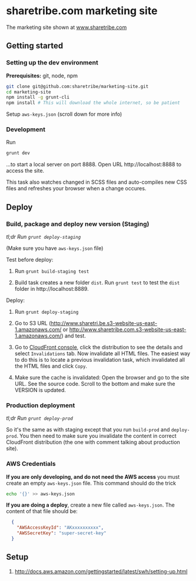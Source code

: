 # sharetribe.com marketing site

The marketing site shown at www.sharetribe.com

## Getting started

### Setting up the dev environment

**Prerequisites:** git, node, npm

```bash
git clone git@github.com:sharetribe/marketing-site.git
cd marketing-site
npm install -g grunt-cli
npm install # This will download the whole internet, so be patient
```

Setup `aws-keys.json` (scroll down for more info)

### Development

Run

```bash
grunt dev
```

...to start a local server on port 8888. Open URL http://localhost:8888 to access the site.

This task also watches changed in SCSS files and auto-compiles new CSS files and refreshes your browser when a change occures.

## Deploy

### Build, package and deploy new version (Staging)

_tl;dr Run `grunt deploy-staging`_

(Make sure you have `aws-keys.json` file)

Test before deploy:

1. Run `grunt build-staging test`

1. Build task creates a new folder `dist`. Run `grunt test` to test the `dist` folder in http://localhost:8889.

Deploy:

1. Run `grunt deploy-staging`

1. Go to S3 URL (http://www.sharetri.be.s3-website-us-east-1.amazonaws.com/ or http://www.sharetribe.com.s3-website-us-east-1.amazonaws.com/) and test.

1. Go to [CloudFront console](https://console.aws.amazon.com/cloudfront/home), click the distribution to see the details and select `Invalidations` tab. Now invalidate all HTML files. The easiest way to do this is to locate a previous invalidation task, which invalidated all the HTML files and click `Copy`.

1. Make sure the cache is invalidated: Open the browser and go to the site URL. See the source code. Scroll to the bottom and make sure the VERSION is updated.


### Production deployment

_tl;dr Run `grunt deploy-prod`_

So it's the same as with staging except that you run `build-prod` and `deploy-prod`.
You then need to make sure you invalidate the content in
correct CloudFront distribution (the one with comment talking about
production site).


### AWS Credentials

**If you are only developing, and do not need the AWS access** you must create an empty `aws-keys.json` file. This command should do the trick

```bash
echo '{}' >> aws-keys.json
```

**If you are doing a deploy**, create a new file called `aws-keys.json`. The content of that file should be:

```json
  {
    "AWSAccessKeyId": "AKxxxxxxxxxx",
    "AWSSecretKey": "super-secret-key"
  }
```

## Setup

1. http://docs.aws.amazon.com/gettingstarted/latest/swh/setting-up.html
